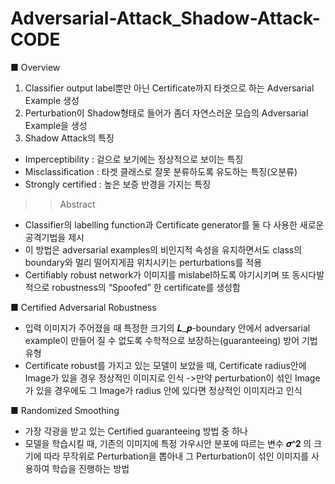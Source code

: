 # Adversarial-Attack_Shadow-Attack-CODE
■ Overview
1. Classifier output label뿐만 아닌 Certificate까지 타겟으로 하는 Adversarial Example 생성
2. Perturbation이 Shadow형태로 들어가 좀더 자연스러운 모습의 Adversarial Example을 생성
3. Shadow Attack의 특징
- Imperceptibility : 겉으로 보기에는 정상적으로 보이는 특징
- Misclassification : 타겟 클래스로 잘못 분류하도록 유도하는 특징(오분류)
- Strongly certified : 높은 보증 반경을 가지는 특징 

>>  Abstract
- Classifier의 labelling function과 Certificate generator를 둘 다 사용한 새로운 공격기법을 제시
- 이 방법은 adversarial examples의 비인지적 속성을 유지하면서도 class의 boundary와 멀리 떨어지게끔 위치시키는 perturbations를 적용
- Certifiably robust network가 이미지를 mislabel하도록 야기시키며 또 동시다발적으로 robustness의 “Spoofed” 한 certificate를 생성함

■ Certified Adversarial Robustness
- 입력 이미지가 주어졌을 때 특정한 크기의 𝑳_𝒑-boundary 안에서 adversarial example이 만들어 질 수 없도록 수학적으로 보장하는(guaranteeing) 방어 기법 유형
- Certificate robust를 가지고 있는 모델이 보았을 때, Certificate radius안에 Image가 있을 경우 정상적인 이미지로 인식 ->만약 perturbation이 섞인 Image가 있을 경우에도 그 Image가 radius 안에 있다면 정상적인 이미지라고 인식 

■ Randomized Smoothing
- 가장 각광을 받고 있는 Certified guaranteeing 방법 중 하나
- 모델을 학습시킬 때, 기존의 이미지에 특정 가우시안 분포에 따르는 변수 𝝈^𝟐 의 크기에 따라 무작위로 Perturbation을 뽑아내 그 Perturbation이 섞인 이미지를 사용하여 학습을 진행하는 방법
